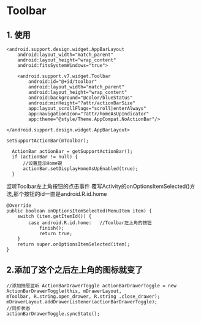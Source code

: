 # Toolbar

## 1. 使用

	<android.support.design.widget.AppBarLayout
        android:layout_width="match_parent"
        android:layout_height="wrap_content"
        android:fitsSystemWindows="true">

        <android.support.v7.widget.Toolbar
            android:id="@+id/toolbar"
            android:layout_width="match_parent"
            android:layout_height="wrap_content"
            android:background="@color/blueStatus"
            android:minHeight="?attr/actionBarSize"
            app:layout_scrollFlags="scroll|enterAlways"
            app:navigationIcon="?attr/homeAsUpIndicator"
            app:theme="@style/Theme.AppCompat.NoActionBar"/>

    </android.support.design.widget.AppBarLayout>

	setSupportActionBar(mToolbar);

	  ActionBar actionBar = getSupportActionBar();
	  if (actionBar != null) {
	      //设置显示Home键
	      actionBar.setDisplayHomeAsUpEnabled(true);
	  }
	  
	
监听Toolbar左上角按钮的点击事件
覆写Activity的onOptionsItemSelected()方法,那个按钮的id一直是android.R.id.home

	@Override
    public boolean onOptionsItemSelected(MenuItem item) {
        switch (item.getItemId()) {
            case android.R.id.home:   //Toolbar左上角的按钮
                finish();
                return true;
        }
        return super.onOptionsItemSelected(item);
    }
	
## 2.添加了这个之后左上角的图标就变了

	//添加抽屉监听 ActionBarDrawerToggle actionBarDrawerToggle = new ActionBarDrawerToggle(this, mDrawerLayout, 
	mToolbar, R.string.open_drawer, R.string .close_drawer); 
	mDrawerLayout.addDrawerListener(actionBarDrawerToggle); 
	//同步状态 
	actionBarDrawerToggle.syncState();

